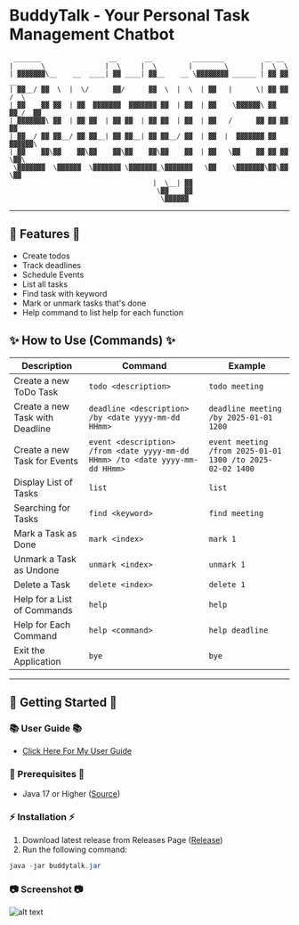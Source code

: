 # BuddyTalk - Your Personal Task Management Chatbot

```
 _______                 __       __          ________          __ __       
|       \               |  \     |  \        |        \        |  \  \      
| ▓▓▓▓▓▓▓\__    __  ____| ▓▓ ____| ▓▓__    __ \▓▓▓▓▓▓▓▓ ______ | ▓▓ ▓▓   __ 
| ▓▓__/ ▓▓  \  |  \/      ▓▓/      ▓▓  \  |  \  | ▓▓   |      \| ▓▓ ▓▓  /  \
| ▓▓    ▓▓ ▓▓  | ▓▓  ▓▓▓▓▓▓▓  ▓▓▓▓▓▓▓ ▓▓  | ▓▓  | ▓▓    \▓▓▓▓▓▓\ ▓▓ ▓▓_/  ▓▓
| ▓▓▓▓▓▓▓\ ▓▓  | ▓▓ ▓▓  | ▓▓ ▓▓  | ▓▓ ▓▓  | ▓▓  | ▓▓   /      ▓▓ ▓▓ ▓▓   ▓▓ 
| ▓▓__/ ▓▓ ▓▓__/ ▓▓ ▓▓__| ▓▓ ▓▓__| ▓▓ ▓▓__/ ▓▓  | ▓▓  |  ▓▓▓▓▓▓▓ ▓▓ ▓▓▓▓▓▓\ 
| ▓▓    ▓▓\▓▓    ▓▓\▓▓    ▓▓\▓▓    ▓▓\▓▓    ▓▓  | ▓▓   \▓▓    ▓▓ ▓▓ ▓▓  \▓▓\
 \▓▓▓▓▓▓▓  \▓▓▓▓▓▓  \▓▓▓▓▓▓▓ \▓▓▓▓▓▓▓_\▓▓▓▓▓▓▓   \▓▓    \▓▓▓▓▓▓▓\▓▓\▓▓   \▓▓
                                    |  \__| ▓▓                              
                                     \▓▓    ▓▓                              
                                      \▓▓▓▓▓▓                               
```

---

## 🎉 Features 🎉
- Create todos
- Track deadlines
- Schedule Events
- List all tasks
- Find task with keyword
- Mark or unmark tasks that's done
- Help command to list help for each function


## ✨ How to Use (Commands) ✨
| **Description**                 | **Command**                                                                   | **Example**                                               |
|---------------------------------|-------------------------------------------------------------------------------|-----------------------------------------------------------|
| Create a new ToDo Task          | `todo <description>`                                                          | `todo meeting`                                            |
| Create a new Task with Deadline | `deadline <description> /by <date yyyy-mm-dd HHmm>`                           | `deadline meeting /by 2025-01-01 1200`                    |
| Create a new Task for Events    | `event <description> /from <date yyyy-mm-dd HHmm> /to <date yyyy-mm-dd HHmm>` | `event meeting /from 2025-01-01 1300 /to 2025-02-02 1400` |
| Display List of Tasks           | `list`                                                                        | `list`                                                    |
| Searching for Tasks             | `find <keyword>`                                                              | `find meeting`                                            |
| Mark a Task as Done             | `mark <index>`                                                                | `mark 1`                                                  |
| Unmark a Task as Undone         | `unmark <index>`                                                              | `unmark 1`                                                |
| Delete a Task                   | `delete <index>`                                                              | `delete 1`                                                |
| Help for a List of Commands     | `help`                                                                        | `help`                                                    |
| Help for Each Command           | `help <command>`                                                              | `help deadline`                                           |
| Exit the Application            | `bye`                                                                         | `bye`                                                     |

---

## 🚀 Getting Started 🚀
### 📚 User Guide 📚
- [Click Here For My User Guide](https://Emmanuel2001.github.io/ip/)
### 📝 Prerequisites 📝
- Java 17 or Higher ([Source](https://www.oracle.com/java/technologies/javase/jdk17-0-13-later-archive-downloads.html))

### ⚡ Installation ⚡
1. Download latest release from Releases Page ([Release](https://github.com/Emmanuel2001/ip/releases/tag/A-Release))
2. Run the following command:
``` java
java -jar buddytalk.jar
```

### 📷 Screenshot 📷
![alt text](https://Emmanuel2001.github.io/ip/Ui.png)
